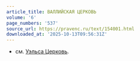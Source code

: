 ```yaml
---
article_title: ВАЛЛИЙСКАЯ ЦЕРКОВЬ
volume: '6'
page_numbers: '537'
source_url: https://pravenc.ru/text/154001.html
downloaded_at: '2025-10-13T09:56:31Z'
---
```


- см. [Уэльса Церковь](<https://pravenc.ru/text/Уэльса Церковь.html>).
